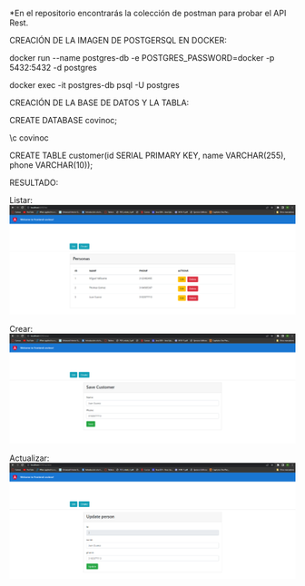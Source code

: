 *En el repositorio encontrarás la colección de postman para probar el API Rest.

CREACIÓN DE LA IMAGEN DE POSTGERSQL EN DOCKER:

docker run --name postgres-db -e POSTGRES_PASSWORD=docker -p 5432:5432 -d postgres

docker exec -it postgres-db psql -U postgres

CREACIÓN DE LA BASE DE DATOS Y LA TABLA:

CREATE DATABASE covinoc;

\c covinoc

CREATE TABLE customer(id SERIAL PRIMARY KEY, name VARCHAR(255), phone VARCHAR(10));

RESULTADO:

Listar:
![img](https://github.com/Elmigue10/Prueba-tecnica-covinoc/blob/master/Imagenes/Listar.png)

Crear:
![img](https://github.com/Elmigue10/Prueba-tecnica-covinoc/blob/master/Imagenes/Crear.png)

Actualizar:
![img](https://github.com/Elmigue10/Prueba-tecnica-covinoc/blob/master/Imagenes/Actualizar.png)